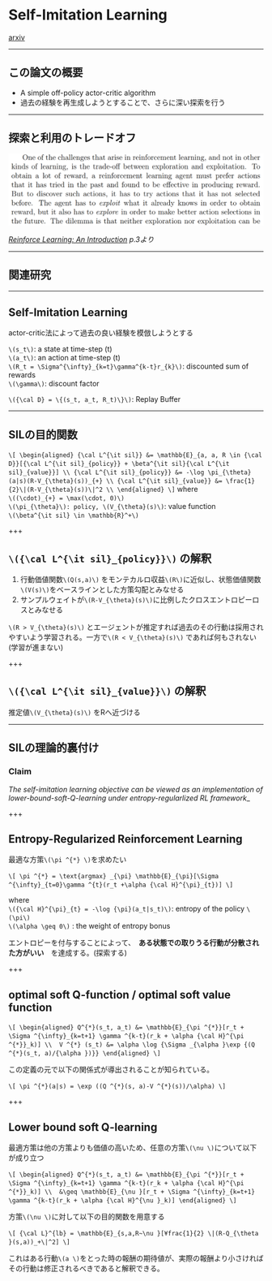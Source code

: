# Self-Imitation Learning

[arxiv](https://arxiv.org/pdf/1806.05635v1.pdf)

---

## この論文の概要

- A simple off-policy actor-critic algorithm
- 過去の経験を再生成しようとすることで、さらに深い探索を行う

---

## 探索と利用のトレードオフ

![トレードオフ](SelfImitationLearning/assets/exploration_exploition_trade-off.png)

_[Reinforce Learning: An Introduction](https://web.stanford.edu/class/psych209/Readings/SuttonBartoIPRLBook2ndEd.pdf) p.3より_

---

## 関連研究

---

## Self-Imitation Learning

actor-critic法によって過去の良い経験を模倣しようとする

`\(s_t\)`: a state at time-step \(t\) <br>
`\(a_t\)`: an action at time-step \(t\) <br>
`\(R_t = \Sigma^{\infty}_{k=t}\gamma^{k-t}r_{k}\)`: discounted sum of rewards <br>
`\(\gamma\)`: discount factor

`\({\cal D} = \{(s_t, a_t, R_t)\}\)`: Replay Buffer

---

## SILの目的関数

`\[
\begin{aligned}
{\cal L^{\it sil}} &= \mathbb{E}_{a, a, R \in {\cal D}}[{\cal L^{\it sil}_{policy}} + \beta^{\it sil}{\cal L^{\it sil}_{value}}] \\
{\cal L^{\it sil}_{policy}} &= -\log \pi_{\theta}(a|s)(R-V_{\theta}(s))_{+} \\
{\cal L^{\it sil}_{value}} &= \frac{1}{2}\|(R-V_{\theta}(s))\|^2 \\
\end{aligned}
\]`
where <br>
`\((\cdot)_{+} = \max(\cdot, 0)\)` <br>
`\(\pi_{\theta}\): policy, \(V_{\theta}(s)\)`: value function <br>
`\(\beta^{\it sil} \in \mathbb{R}^+\)`

+++

## `\({\cal L^{\it sil}_{policy}}\)` の解釈

1. 行動価値関数`\(Q(s,a)\)` をモンテカルロ収益`\(R\)`に近似し、状態価値関数`\(V(s)\)`をベースラインとした方策勾配とみなせる
2. サンプルウェイトが`\(R-V_{\theta}(s)\)`に比例したクロスエントロピーロスとみなせる

`\(R > V_{\theta}(s)\)` とエージェントが推定すれば過去のその行動は採用されやすいよう学習される。一方で`\(R < V_{\theta}(s)\)` であれば何もされない(学習が進まない)

+++

## `\({\cal L^{\it sil}_{value}}\)` の解釈

推定値`\(V_{\theta}(s)\)` をRへ近づける

---

## SILの理論的裏付け

### Claim

_The self-imitation learning objective can be viewed as an implementation of
lower-bound-soft-Q-learning under entropy-regularlized RL framework__

+++

## Entropy-Regularized Reinforcement Learning

最適な方策`\(\pi ^{*} \)`を求めたい

`\[
\pi ^{*} = \text{argmax} _{\pi} \mathbb{E}_{\pi}[\Sigma ^{\infty}_{t=0}\gamma ^{t}(r_t +\alpha {\cal H}^{\pi}_{t})]
\]`

where <br>
`\({\cal H}^{\pi}_{t} = -\log {\pi}(a_t|s_t)\)`: entropy of the policy `\(\pi\)` <br>
`\(\alpha \geq 0\)` : the weight of entropy bonus

エントロピーを付与することによって、　__ある状態での取りうる行動が分散された方がいい__　を達成する。(探索する)

+++

## optimal soft Q-function / optimal soft value function

`\[
\begin{aligned}
Q^{*}(s_t, a_t) &= \mathbb{E}_{\pi ^{*}}[r_t + \Sigma ^{\infty}_{k=t+1} \gamma ^{k-t}(r_k + \alpha {\cal H}^{\pi ^{*}}_k)] \\ 
V ^{*} (s_t) &= \alpha \log {\Sigma _{\alpha }\exp {(Q ^{*}(s_t, a)/{\alpha })}}
\end{aligned}
\]`

この定義の元で以下の関係式が導出されることが知られている。

`\[
\pi ^{*}(a|s) = \exp ((Q ^{*}(s, a)-V ^{*}(s))/\alpha)
\]`

+++

## Lower bound soft Q-learning

最適方策は他の方策よりも価値の高いため、任意の方策`\(\nu \)`について以下が成り立つ

`\[
\begin{aligned}
Q^{*}(s_t, a_t) &= \mathbb{E}_{\pi ^{*}}[r_t + \Sigma ^{\infty}_{k=t+1} \gamma ^{k-t}(r_k + \alpha {\cal H}^{\pi ^{*}}_k)] \\ 
&\geq \mathbb{E}_{\nu }[r_t + \Sigma ^{\infty}_{k=t+1} \gamma ^{k-t}(r_k + \alpha {\cal H}^{\nu }_k)]
\end{aligned}
\]`

方策`\(\nu \)`に対して以下の目的関数を用意する

`\[
{\cal L}^{lb} = \mathbb{E}_{s,a,R~\nu }[¥frac{1}{2} \|(R-Q_{\theta }(s,a))_+\|^2]
\]`

これはある行動`\(a \)`をとった時の報酬の期待値が、実際の報酬より小さければその行動は修正されるべきであると解釈できる。
